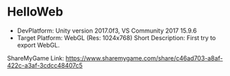 # HelloWeb

* DevPlatform: Unity version 2017.0f3, VS Community 2017 15.9.6
* Target Platform: WebGL (Res: 1024x768)
Short Description: First try to export WebGL.

ShareMyGame Link: https://www.sharemygame.com/share/c46ad703-a8af-422c-a3af-3cdcc48407c5
